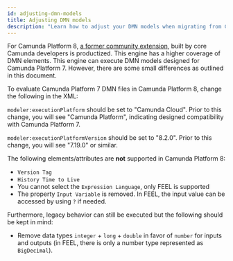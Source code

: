 ```yaml
---
id: adjusting-dmn-models
title: Adjusting DMN models
description: "Learn how to adjust your DMN models when migrating from Camunda Platform 7 to Camunda Platform 8."
---
```


For Camunda Platform 8, [a former community extension](https://github.com/camunda-community-hub/dmn-scala), built by core Camunda developers is productized. This engine has a higher coverage of DMN elements. This engine can execute DMN models designed for Camunda Platform 7. However, there are some small differences as outlined in this document.

To evaluate Camunda Platform 7 DMN files in Camunda Platform 8, change the following in the XML:

`modeler:executionPlatform` should be set to "Camunda Cloud". Prior to this change, you will see "Camunda Platform", indicating designed compatibility with Camunda Platform 7.

`modeler:executionPlatformVersion` should be set to "8.2.0". Prior to this change, you will see "7.19.0" or similar.

The following elements/attributes are **not** supported in Camunda Platform 8:

- `Version Tag`
- `History Time to Live`
- You cannot select the `Expression Language`, only FEEL is supported
- The property `Input Variable` is removed. In FEEL, the input value can be accessed by using `?` if needed.

Furthermore, legacy behavior can still be executed but the following should be kept in mind:

- Remove data types `integer` + `long` + `double` in favor of `number` for inputs and outputs (in FEEL, there is only a number type represented as `BigDecimal`).
